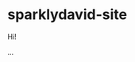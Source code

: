 # sparklydavid-site
 
Hi!
<!-- I really don't know what to said -->

<!--
✉️ Contact Me: 
> Email: sparklydavid.contact@gmail.com
-->
...
